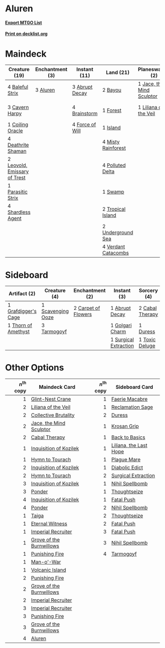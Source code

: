 # Aluren

#### [Export MTGO List](../collection/Aluren/Aluren.txt)
#### [Print on decklist.org](http://decklist.org/?deckmain=3%09Abrupt%20Decay%0A3%09Aluren%0A4%09Baleful%20Strix%0A2%09Bayou%0A4%09Brainstorm%0A1%09Cabal%20Therapy%0A3%09Cavern%20Harpy%0A1%09Coiling%20Oracle%0A1%09Collective%20Brutality%0A4%09Deathrite%20Shaman%0A4%09Force%20of%20Will%0A1%09Forest%0A1%09Island%0A1%09Jace,%20the%20Mind%20Sculptor%0A2%09Leovold,%20Emissary%20of%20Trest%0A1%09Liliana%20of%20the%20Veil%0A4%09Misty%20Rainforest%0A1%09Parasitic%20Strix%0A4%09Polluted%20Delta%0A2%09Ponder%0A4%09Shardless%20Agent%0A1%09Swamp%0A2%09Tropical%20Island%0A2%09Underground%20Sea%0A4%09Verdant%20Catacombs&deckside=1%09Abrupt%20Decay%0A2%09Cabal%20Therapy%0A2%09Carpet%20of%20Flowers%0A1%09Duress%0A1%09Golgari%20Charm%0A1%09Grafdigger's%20Cage%0A1%09Scavenging%20Ooze%0A1%09Surgical%20Extraction%0A3%09Tarmogoyf%0A1%09Thorn%20of%20Amethyst%0A1%09Toxic%20Deluge)
# Maindeck

|                                             Creature (19)                                             |                                  Enchantment (3)                                  |                                       Instant (11)                                       |                                          Land (21)                                           |                                          Planeswalker (2)                                          |                                           Sorcery (4)                                           |
|-------------------------------------------------------------------------------------------------------|-----------------------------------------------------------------------------------|------------------------------------------------------------------------------------------|----------------------------------------------------------------------------------------------|----------------------------------------------------------------------------------------------------|-------------------------------------------------------------------------------------------------|
|4 [Baleful Strix](http://gatherer.wizards.com/Pages/Card/Details.aspx?multiverseid=423507)             |3 [Aluren](http://gatherer.wizards.com/Pages/Card/Details.aspx?multiverseid=397389)|3 [Abrupt Decay](http://gatherer.wizards.com/Pages/Card/Details.aspx?multiverseid=425971) |2 [Bayou](http://gatherer.wizards.com/Pages/Card/Details.aspx?multiverseid=382860)            |1 [Jace, the Mind Sculptor](http://gatherer.wizards.com/Pages/Card/Details.aspx?multiverseid=382979)|1 [Cabal Therapy](http://gatherer.wizards.com/Pages/Card/Details.aspx?multiverseid=265166)       |
|3 [Cavern Harpy](http://gatherer.wizards.com/Pages/Card/Details.aspx?multiverseid=25926)               |                                                                                   |4 [Brainstorm](http://gatherer.wizards.com/Pages/Card/Details.aspx?multiverseid=382871)   |1 [Forest](http://gatherer.wizards.com/Pages/Card/Details.aspx?multiverseid=439605)           |1 [Liliana of the Veil](http://gatherer.wizards.com/Pages/Card/Details.aspx?multiverseid=425901)    |1 [Collective Brutality](http://gatherer.wizards.com/Pages/Card/Details.aspx?multiverseid=414380)|
|1 [Coiling Oracle](http://gatherer.wizards.com/Pages/Card/Details.aspx?multiverseid=425982)            |                                                                                   |4 [Force of Will](http://gatherer.wizards.com/Pages/Card/Details.aspx?multiverseid=382943)|1 [Island](http://gatherer.wizards.com/Pages/Card/Details.aspx?multiverseid=439602)           |                                                                                                    |2 [Ponder](http://gatherer.wizards.com/Pages/Card/Details.aspx?multiverseid=244313)              |
|4 [Deathrite Shaman](http://gatherer.wizards.com/Pages/Card/Details.aspx?multiverseid=413757)          |                                                                                   |                                                                                          |4 [Misty Rainforest](http://gatherer.wizards.com/Pages/Card/Details.aspx?multiverseid=426065) |                                                                                                    |                                                                                                 |
|2 [Leovold, Emissary of Trest](http://gatherer.wizards.com/Pages/Card/Details.aspx?multiverseid=416834)|                                                                                   |                                                                                          |4 [Polluted Delta](http://gatherer.wizards.com/Pages/Card/Details.aspx?multiverseid=405104)   |                                                                                                    |                                                                                                 |
|1 [Parasitic Strix](http://gatherer.wizards.com/Pages/Card/Details.aspx?multiverseid=175021)           |                                                                                   |                                                                                          |1 [Swamp](http://gatherer.wizards.com/Pages/Card/Details.aspx?multiverseid=439603)            |                                                                                                    |                                                                                                 |
|4 [Shardless Agent](http://gatherer.wizards.com/Pages/Card/Details.aspx?multiverseid=423529)           |                                                                                   |                                                                                          |2 [Tropical Island](http://gatherer.wizards.com/Pages/Card/Details.aspx?multiverseid=383138)  |                                                                                                    |                                                                                                 |
|                                                                                                       |                                                                                   |                                                                                          |2 [Underground Sea](http://gatherer.wizards.com/Pages/Card/Details.aspx?multiverseid=383142)  |                                                                                                    |                                                                                                 |
|                                                                                                       |                                                                                   |                                                                                          |4 [Verdant Catacombs](http://gatherer.wizards.com/Pages/Card/Details.aspx?multiverseid=426074)|                                                                                                    |                                                                                                 |


# Sideboard

|                                         Artifact (2)                                         |                                        Creature (4)                                        |                                      Enchantment (2)                                       |                                          Instant (3)                                           |                                       Sorcery (4)                                        |
|----------------------------------------------------------------------------------------------|--------------------------------------------------------------------------------------------|--------------------------------------------------------------------------------------------|------------------------------------------------------------------------------------------------|------------------------------------------------------------------------------------------|
|1 [Grafdigger's Cage](http://gatherer.wizards.com/Pages/Card/Details.aspx?multiverseid=426046)|1 [Scavenging Ooze](http://gatherer.wizards.com/Pages/Card/Details.aspx?multiverseid=425959)|2 [Carpet of Flowers](http://gatherer.wizards.com/Pages/Card/Details.aspx?multiverseid=5858)|1 [Abrupt Decay](http://gatherer.wizards.com/Pages/Card/Details.aspx?multiverseid=425971)       |2 [Cabal Therapy](http://gatherer.wizards.com/Pages/Card/Details.aspx?multiverseid=265166)|
|1 [Thorn of Amethyst](http://gatherer.wizards.com/Pages/Card/Details.aspx?multiverseid=140166)|3 [Tarmogoyf](http://gatherer.wizards.com/Pages/Card/Details.aspx?multiverseid=370404)      |                                                                                            |1 [Golgari Charm](http://gatherer.wizards.com/Pages/Card/Details.aspx?multiverseid=430396)      |1 [Duress](http://gatherer.wizards.com/Pages/Card/Details.aspx?multiverseid=270465)       |
|                                                                                              |                                                                                            |                                                                                            |1 [Surgical Extraction](http://gatherer.wizards.com/Pages/Card/Details.aspx?multiverseid=397706)|1 [Toxic Deluge](http://gatherer.wizards.com/Pages/Card/Details.aspx?multiverseid=413650) |


# Other Options

|*n*<sup>th</sup> copy|                                           Maindeck Card                                           |*n*<sup>th</sup> copy|                                         Sideboard Card                                          |
|--------------------:|---------------------------------------------------------------------------------------------------|--------------------:|-------------------------------------------------------------------------------------------------|
|                    1|[Glint-Nest Crane](http://gatherer.wizards.com/Pages/Card/Details.aspx?multiverseid=417623)        |                    1|[Faerie Macabre](http://gatherer.wizards.com/Pages/Card/Details.aspx?multiverseid=370410)        |
|                    2|[Liliana of the Veil](http://gatherer.wizards.com/Pages/Card/Details.aspx?multiverseid=425901)     |                    1|[Reclamation Sage](http://gatherer.wizards.com/Pages/Card/Details.aspx?multiverseid=430359)      |
|                    2|[Collective Brutality](http://gatherer.wizards.com/Pages/Card/Details.aspx?multiverseid=414380)    |                    2|[Duress](http://gatherer.wizards.com/Pages/Card/Details.aspx?multiverseid=270465)                |
|                    2|[Jace, the Mind Sculptor](http://gatherer.wizards.com/Pages/Card/Details.aspx?multiverseid=382979) |                    1|[Krosan Grip](http://gatherer.wizards.com/Pages/Card/Details.aspx?multiverseid=370557)           |
|                    2|[Cabal Therapy](http://gatherer.wizards.com/Pages/Card/Details.aspx?multiverseid=265166)           |                    1|[Back to Basics](http://gatherer.wizards.com/Pages/Card/Details.aspx?multiverseid=5711)          |
|                    1|[Inquisition of Kozilek](http://gatherer.wizards.com/Pages/Card/Details.aspx?multiverseid=425900)  |                    1|[Liliana, the Last Hope](http://gatherer.wizards.com/Pages/Card/Details.aspx?multiverseid=414388)|
|                    1|[Hymn to Tourach](http://gatherer.wizards.com/Pages/Card/Details.aspx?multiverseid=382976)         |                    1|[Plague Mare](http://gatherer.wizards.com/Pages/Card/Details.aspx?multiverseid=447250)           |
|                    2|[Inquisition of Kozilek](http://gatherer.wizards.com/Pages/Card/Details.aspx?multiverseid=425900)  |                    1|[Diabolic Edict](http://gatherer.wizards.com/Pages/Card/Details.aspx?multiverseid=442074)        |
|                    2|[Hymn to Tourach](http://gatherer.wizards.com/Pages/Card/Details.aspx?multiverseid=382976)         |                    2|[Surgical Extraction](http://gatherer.wizards.com/Pages/Card/Details.aspx?multiverseid=397706)   |
|                    3|[Inquisition of Kozilek](http://gatherer.wizards.com/Pages/Card/Details.aspx?multiverseid=425900)  |                    1|[Nihil Spellbomb](http://gatherer.wizards.com/Pages/Card/Details.aspx?multiverseid=442215)       |
|                    3|[Ponder](http://gatherer.wizards.com/Pages/Card/Details.aspx?multiverseid=244313)                  |                    1|[Thoughtseize](http://gatherer.wizards.com/Pages/Card/Details.aspx?multiverseid=438676)          |
|                    4|[Inquisition of Kozilek](http://gatherer.wizards.com/Pages/Card/Details.aspx?multiverseid=425900)  |                    1|[Fatal Push](http://gatherer.wizards.com/Pages/Card/Details.aspx?multiverseid=423724)            |
|                    4|[Ponder](http://gatherer.wizards.com/Pages/Card/Details.aspx?multiverseid=244313)                  |                    2|[Nihil Spellbomb](http://gatherer.wizards.com/Pages/Card/Details.aspx?multiverseid=442215)       |
|                    1|[Taiga](http://gatherer.wizards.com/Pages/Card/Details.aspx?multiverseid=383122)                   |                    2|[Thoughtseize](http://gatherer.wizards.com/Pages/Card/Details.aspx?multiverseid=438676)          |
|                    1|[Eternal Witness](http://gatherer.wizards.com/Pages/Card/Details.aspx?multiverseid=370427)         |                    2|[Fatal Push](http://gatherer.wizards.com/Pages/Card/Details.aspx?multiverseid=423724)            |
|                    1|[Imperial Recruiter](http://gatherer.wizards.com/Pages/Card/Details.aspx?multiverseid=10539)       |                    3|[Fatal Push](http://gatherer.wizards.com/Pages/Card/Details.aspx?multiverseid=423724)            |
|                    1|[Grove of the Burnwillows](http://gatherer.wizards.com/Pages/Card/Details.aspx?multiverseid=438804)|                    3|[Nihil Spellbomb](http://gatherer.wizards.com/Pages/Card/Details.aspx?multiverseid=442215)       |
|                    1|[Punishing Fire](http://gatherer.wizards.com/Pages/Card/Details.aspx?multiverseid=243483)          |                    4|[Tarmogoyf](http://gatherer.wizards.com/Pages/Card/Details.aspx?multiverseid=370404)             |
|                    1|[Man-o'-War](http://gatherer.wizards.com/Pages/Card/Details.aspx?multiverseid=4266)                |                     |                                                                                                 |
|                    1|[Volcanic Island](http://gatherer.wizards.com/Pages/Card/Details.aspx?multiverseid=383147)         |                     |                                                                                                 |
|                    2|[Punishing Fire](http://gatherer.wizards.com/Pages/Card/Details.aspx?multiverseid=243483)          |                     |                                                                                                 |
|                    2|[Grove of the Burnwillows](http://gatherer.wizards.com/Pages/Card/Details.aspx?multiverseid=438804)|                     |                                                                                                 |
|                    2|[Imperial Recruiter](http://gatherer.wizards.com/Pages/Card/Details.aspx?multiverseid=10539)       |                     |                                                                                                 |
|                    3|[Imperial Recruiter](http://gatherer.wizards.com/Pages/Card/Details.aspx?multiverseid=10539)       |                     |                                                                                                 |
|                    3|[Punishing Fire](http://gatherer.wizards.com/Pages/Card/Details.aspx?multiverseid=243483)          |                     |                                                                                                 |
|                    3|[Grove of the Burnwillows](http://gatherer.wizards.com/Pages/Card/Details.aspx?multiverseid=438804)|                     |                                                                                                 |
|                    4|[Aluren](http://gatherer.wizards.com/Pages/Card/Details.aspx?multiverseid=397389)                  |                     |                                                                                                 |

